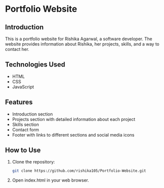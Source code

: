 # Portfolio Website

## Introduction
This is a portfolio website for Rishika Agarwal, a software developer. The website provides information about Rishika, her projects, skills, and a way to contact her.

## Technologies Used
- HTML
- CSS
- JavaScript

## Features
- Introduction section 
- Projects section with detailed information about each project
- Skills section
- Contact form
- Footer with links to different sections and social media icons

## How to Use
1. Clone the repository:
   ```bash
   git clone https://github.com/rishika105/Portfolio-Website.git
2. Open index.html in your web browser.



